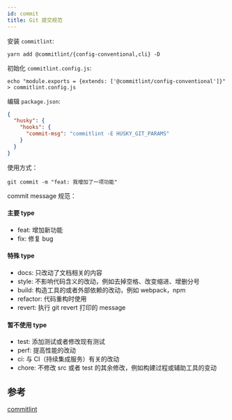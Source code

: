 ```yaml
---
id: commit
title: Git 提交规范
---
```


安装 `commitlint`:

```shell
yarn add @commitlint/{config-conventional,cli} -D
```

初始化 `commitlint.config.js`:

```shell
echo "module.exports = {extends: ['@commitlint/config-conventional']}" > commitlint.config.js
```

编辑 `package.json`:

```json title="package.json"
{
  "husky": {
    "hooks": {
      "commit-msg": "commitlint -E HUSKY_GIT_PARAMS"
    }
  }
}
```

使用方式：

```shell
git commit -m "feat: 我增加了一项功能"
```

commit message 规范：

#### 主要 type

- feat: 增加新功能
- fix: 修复 bug

#### 特殊 type

- docs: 只改动了文档相关的内容
- style: 不影响代码含义的改动，例如去掉空格、改变缩进、增删分号
- build: 构造工具的或者外部依赖的改动，例如 webpack，npm
- refactor: 代码重构时使用
- revert: 执行 git revert 打印的 message

#### 暂不使用 type

- test: 添加测试或者修改现有测试
- perf: 提高性能的改动
- ci: 与 CI（持续集成服务）有关的改动
- chore: 不修改 src 或者 test 的其余修改，例如构建过程或辅助工具的变动

## 参考

[commitlint](https://github.com/conventional-changelog/commitlint/tree/master/@commitlint/config-conventional)
